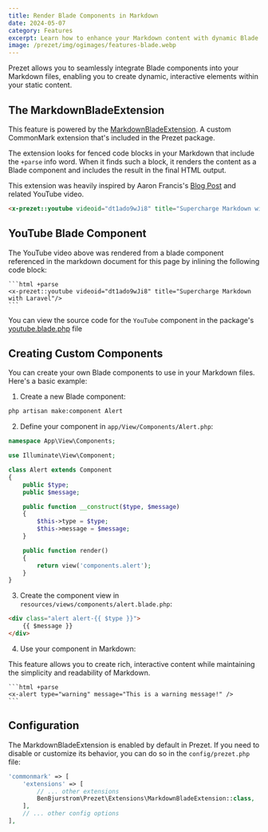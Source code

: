 ```yaml
---
title: Render Blade Components in Markdown
date: 2024-05-07
category: Features
excerpt: Learn how to enhance your Markdown content with dynamic Blade components in Prezet.
image: /prezet/img/ogimages/features-blade.webp
---
```


Prezet allows you to seamlessly integrate Blade components into your Markdown files, enabling you to create dynamic, interactive elements within your static content. 

## The MarkdownBladeExtension
This feature is powered by the [MarkdownBladeExtension](https://github.com/benbjurstrom/prezet/blob/main/src/Extensions/MarkdownBladeExtension.php). A custom CommonMark extension that's included in the Prezet package. 

The extension looks for fenced code blocks in your Markdown that include the `+parse` info word. When it finds such a block, it renders the content as a Blade component and includes the result in the final HTML output.

This extension was heavily inspired by Aaron Francis's [Blog Post](https://aaronfrancis.com/2023/rendering-blade-components-in-markdown-e2e74e55) and related YouTube video.

```html +parse
<x-prezet::youtube videoid="dt1ado9wJi8" title="Supercharge Markdown with Laravel" date="2023-12-15T12:00:00+08:00"/>
```

## YouTube Blade Component

The YouTube video above was rendered from a blade component referenced in the markdown document for this page by inlining the following code block:

    ```html +parse
    <x-prezet::youtube videoid="dt1ado9wJi8" title="Supercharge Markdown with Laravel"/>
    ```

You can view the source code for the `YouTube` component in the package's [youtube.blade.php](https://github.com/benbjurstrom/prezet/blob/main/resources/views/components/youtube.blade.php) file

## Creating Custom Components

You can create your own Blade components to use in your Markdown files. Here's a basic example:

1. Create a new Blade component:

```bash
php artisan make:component Alert
```

2. Define your component in `app/View/Components/Alert.php`:

```php
namespace App\View\Components;

use Illuminate\View\Component;

class Alert extends Component
{
    public $type;
    public $message;

    public function __construct($type, $message)
    {
        $this->type = $type;
        $this->message = $message;
    }

    public function render()
    {
        return view('components.alert');
    }
}
```

3. Create the component view in `resources/views/components/alert.blade.php`:

```html
<div class="alert alert-{{ $type }}">
    {{ $message }}
</div>
```

4. Use your component in Markdown:

This feature allows you to create rich, interactive content while maintaining the simplicity and readability of Markdown.

    ```html +parse
    <x-alert type="warning" message="This is a warning message!" />
    ```

## Configuration

The MarkdownBladeExtension is enabled by default in Prezet. If you need to disable or customize its behavior, you can do so in the `config/prezet.php` file:

```php
'commonmark' => [
    'extensions' => [
        // ... other extensions
        BenBjurstrom\Prezet\Extensions\MarkdownBladeExtension::class,
    ],
    // ... other config options
],
```
